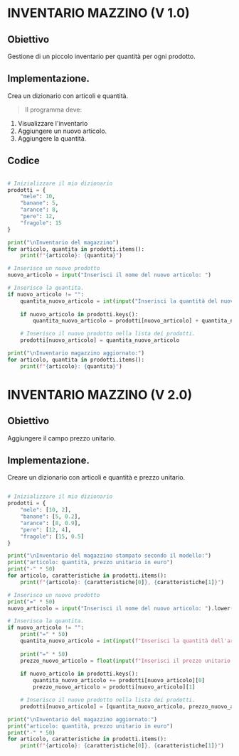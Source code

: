 # INVENTARIO MAZZINO (V 1.0)
## Obiettivo

Gestione di un piccolo inventario per quantità per ogni prodotto.

## Implementazione.

Crea un dizionario con articoli e quantità.
> Il programma deve:
1. Visualizzare l'inventario
2. Aggiungere un nuovo articolo.
3. Aggiungere la quantità.

## Codice 
```python 

# Inizializzare il mio dizionario 
prodotti = {
    "mele": 10,
    "banane": 5,
    "arance": 8,
    "pere": 12,
    "fragole": 15
}

print("\nInventario del magazzino")
for articolo, quantita in prodotti.items():
    print(f"{articolo}: {quantita}")

# Inserisco un nuovo prodotto
nuovo_articolo = input("Inserisci il nome del nuovo articolo: ")

# Inserisco la quantita.
if nuovo_articolo != "":
    quantita_nuovo_articolo = int(input("Inserisci la quantità del nuovo articolo: "))
    
    if nuovo_articolo in prodotti.keys():
        quantita_nuovo_articolo = prodotti[nuovo_articolo] + quantita_nuovo_articolo

    # Inserisco il nuovo prodotto nella lista dei prodotti.
    prodotti[nuovo_articolo] = quantita_nuovo_articolo

print("\nInventario magazzino aggiornato:")
for articolo, quantita in prodotti.items():
    print(f"{articolo}: {quantita}")

```
# INVENTARIO MAZZINO (V 2.0)
## Obiettivo

Aggiungere il campo prezzo unitario.

## Implementazione.
Creare un dizionario con articoli e quantità e prezzo unitario.
```python 

# Inizializzare il mio dizionario 
prodotti = {
    "mele": [10, 2],
    "banane": [5, 0.2],
    "arance": [8, 0.9],
    "pere": [12, 4],
    "fragole": [15, 0.5]
}

print("\nInventario del magazzino stampato secondo il modello:")
print("articolo: quantità, prezzo unitario in euro")
print("-" * 50)
for articolo, caratteristiche in prodotti.items():
    print(f"{articolo}: {caratteristiche[0]}, {caratteristiche[1]}")

# Inserisco un nuovo prodotto
print("=" * 50)
nuovo_articolo = input("Inserisci il nome del nuovo articolo: ").lower()

# Inserisco la quantita.
if nuovo_articolo != "":
    print("=" * 50)
    quantita_nuovo_articolo = int(input(f"Inserisci la quantità dell'articolo  '{nuovo_articolo}' inseriro: "))
    
    print("=" * 50)
    prezzo_nuovo_articolo = float(input(f"Inserisci il prezzo unitario dell'articolo '{nuovo_articolo}' inserito: "))
    
    if nuovo_articolo in prodotti.keys():
        quantita_nuovo_articolo += prodotti[nuovo_articolo][0]  
        prezzo_nuovo_articolo = prodotti[nuovo_articolo][1]

    # Inserisco il nuovo prodotto nella lista dei prodotti.
    prodotti[nuovo_articolo] = [quantita_nuovo_articolo, prezzo_nuovo_articolo]

print("\nInventario del magazzino aggiornato:")
print("articolo: quantità, prezzo unitario in euro")
print("-" * 50)  
for articolo, caratteristiche in prodotti.items():
    print(f"{articolo}: {caratteristiche[0]}, {caratteristiche[1]}")

```
